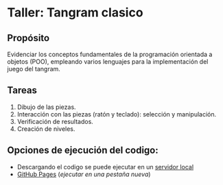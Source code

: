 # Taller: Tangram clasico

## Propósito

Evidenciar los conceptos fundamentales de la programación orientada a objetos (POO), empleando varios lenguajes para la implementación del juego del tangram.

## Tareas

1. Dibujo de las piezas.
2. Interacción con las piezas (ratón y teclado): selección y manipulación.
3. Verificación de resultados.
4. Creación de niveles.

## Opciones de ejecución del codigo:
- Descargando el codigo se puede ejecutar en un [servidor local](https://github.com/processing/p5.js/wiki/Local-server)
-  [GitHub Pages](https://bermudez05.github.io/TangramOOP/) (*ejecutar en una pestaña nueva*)
